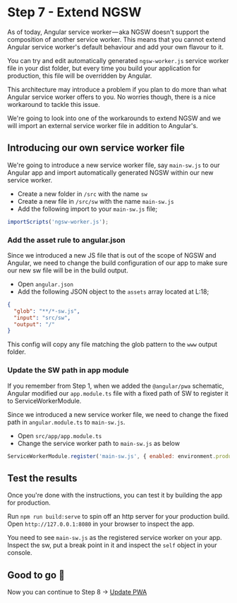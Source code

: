 # Step 7 - Extend NGSW

As of today, Angular service worker — aka NGSW doesn't support the composition of another service worker. This means that you cannot extend Angular service worker's default behaviour and add your own flavour to it.

You can try and edit automatically generated `ngsw-worker.js` service worker file in your dist folder, but every time you build your application for production, this file will be overridden by Angular. 

This architecture may introduce a problem if you plan to do more than what Angular service worker offers to you. No worries though, there is a nice workaround to tackle this issue.

We're going to look into one of the workarounds to extend NGSW and we will import an external service worker file in addition to Angular's. 

## Introducing our own service worker file

We're going to introduce a new service worker file, say `main-sw.js` to our Angular app and import automatically generated NGSW within our new service worker.

* Create a new folder in `/src` with the name `sw`
* Create a new file in `/src/sw` with the name `main-sw.js`
* Add the following import to your `main-sw.js` file;

```javascript
importScripts('ngsw-worker.js');
```

### Add the asset rule to angular.json

Since we introduced a new JS file that is out of the scope of NGSW and Angular, we need to change the build configuration of our app to make sure our new sw file will be in the build output.

* Open `angular.json`
* Add the following JSON object to the `assets` array located at L:18; 

```json
{
  "glob": "**/*-sw.js",
  "input": "src/sw",
  "output": "/"
}
```

This config will copy any file matching the glob pattern to the `www` output folder.

### Update the SW path in app module

If you remember from Step 1, when we added the `@angular/pwa` schematic, Angular modified our `app.module.ts` file with a fixed path of SW to register it to ServiceWorkerModule.

Since we introduced a new service worker file, we need to change the fixed path in `angular.module.ts` to `main-sw.js`.

* Open `src/app/app.module.ts`
* Change the service worker path to `main-sw.js` as below

```javascript
ServiceWorkerModule.register('main-sw.js', { enabled: environment.production })
```

## Test the results

Once you're done with the instructions, you can test it by building the app for production. 

Run `npm run build:serve` to spin off an http server for your production build. Open `http://127.0.0.1:8080` in your browser to inspect the app.

You need to see `main-sw.js` as the registered service worker on your app. Inspect the sw, put a break point in it and inspect the `self` object in your console.

## Good to go 🎯

Now you can continue to Step 8 -> [Update PWA](https://github.com/onderceylan/pwa-workshop-angular-firebase/blob/step-8/README.md) 
